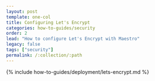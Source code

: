 ```yaml
---
layout: post
template: one-col
title: Configuring Let's Encrypt
categories: how-to-guides/security
order: 2
lead: "How to configure Let's Encrypt with Maestro"
legacy: false
tags: ["security"]
permalink: /:collection/:path
---
```

{% include how-to-guides/deployment/lets-encrypt.md %} 